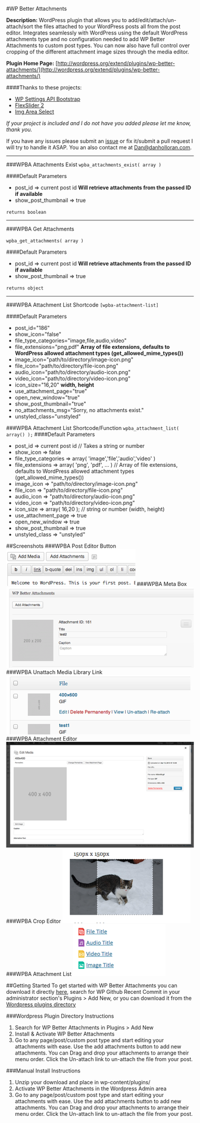 #WP Better Attachments

**Description:** WordPress plugin that allows you to add/edit/attach/un-attach/sort the files attached to your WordPress posts all from the post editor.  Integrates seamlessly with WordPress using the default WordPress attachments type and no configuration needed to add WP Better Attachments to custom post types. You can now also have full control over cropping of the different attachment image sizes through the media editor.

**Plugin Home Page:** [http://wordpress.org/extend/plugins/wp-better-attachments/](http://wordpress.org/extend/plugins/wp-better-attachments/)


####Thanks to these projects:

- [WP Settings API Bootstrap](https://github.com/DerekMarcinyshyn/wp-settings-api-bootstrap)
- [FlexSlider 2](http://www.woothemes.com/flexslider/2/)
- [Img Area Select](http://odyniec.net/projects/imgareaselect/)


*If your project is included and I do not have you added please let me know, thank you.*


If you have any issues please submit an [issue](https://github.com/DHolloran/wp-better-attachments/issues/new) or fix it/submit a pull request I will try to handle it ASAP. You an also contact me at [Dan@danholloran.com](mailto:dan@danholloran.com).

---
###WPBA Attachments Exist
`wpba_attachments_exist( array )`  

####Default Parameters
- post_id => current post id **Will retrieve attachments from the passed ID if available**
- show_post_thumbnail => true

`returns boolean`

---
###WPBA Get Attachments

`wpba_get_attachments( array )`

####Default Parameters
- post_id => current post id **Will retrieve attachments from the passed ID if available**
- show_post_thumbnail => true

`returns object`

---

###WPBA Attachment List Shortcode
`[wpba-attachment-list]`

####Default Parameters
- post_id="186"
- show_icon="false"
- file_type_categories="image,file,audio,video"
- file_extensions="png,pdf" **Array of file extensions, defaults to WordPress allowed attachment types (get_allowed_mime_types())**
- image_icon="path/to/directory/image-icon.png"
- file_icon="path/to/directory/file-icon.png"
- audio_icon="path/to/directory/audio-icon.png"
- video_icon="path/to/directory/video-icon.png"
- icon_size="16,20" **width, height**
- use_attachment_page="true"
- open_new_window="true"
- show_post_thumbnail="true"
- no_attachments_msg="Sorry, no attachments exist."
- unstyled_class="unstyled"

###WPBA Attachment List Shortcode/Function
`wpba_attachment_list( array() );`
####Default Parameters
- post_id				=>	current post id // Takes a string or number
- show_icon 			=>	false
- file_type_categories	=>	array( 'image','file','audio','video' )
- file_extensions 		=>	array( 'png', 'pdf', ... ) // Array of file extensions, defaults to WordPress allowed attachment types (get_allowed_mime_types())
- image_icon			=>	"path/to/directory/image-icon.png"
- file_icon				=>	"path/to/directory/file-icon.png"
- audio_icon			=>	"path/to/directory/audio-icon.png"
- video_icon			=>	"path/to/directory/video-icon.png"
- icon_size				=>	array( 16,20 ); // string or number (width, height)
- use_attachment_page	=>	true
- open_new_window		=>	true
- show_post_thumbnail	=>	true
- unstyled_class	=>	"unstyled"

##Screenshots
###WPBA Post Editor Button
![WPBA Post Editor Button](screenshot-1.png)
###WPBA Meta Box
![WPBA Meta Box](screenshot-2.png)
###WPBA Unattach Media Library Link
![WPBA Unattach Media Library Link](screenshot-3.png)
###WPBA Attachment Editor
![WPBA Attachment Editor](screenshot-4.png)
###WPBA Crop Editor
![WPBA Crop Editor](screenshot-5.png)
###WPBA Attachment List
![WPBA Crop Editor](screenshot-6.png)

##Getting Started
To get started with WP Better Attachments you can download it directly [here](https://github.com/DHolloran/wp-better-attachments/archive/master.zip), search for WP Github Recent Commit in your administrator section's Plugins > Add New, or you can download it from the [Wordpress plugins directory](http://wordpress.org/extend/plugins/wp-github-recent-commit/)


###Wordpress Plugin Directory Instructions
1. Search for WP Better Attachments in Plugins > Add New
2. Install &amp; Activate WP Better Attachments
3. Go to any page/post/custom post type and start editing your attachments with ease. Use the add attachments button to add new attachments. You can Drag and drop your attachments to arrange their menu order.  Click the Un-attach link to un-attach the file from your post.

###Manual Install Instructions
1. Unzip your download and place in wp-content/plugins/
2. Activate WP Better Attachments in the Wordpress Admin area
3. Go to any page/post/custom post type and start editing your attachments with ease. Use the add attachments button to add new attachments. You can Drag and drop your attachments to arrange their menu order.  Click the Un-attach link to un-attach the file from your post.

